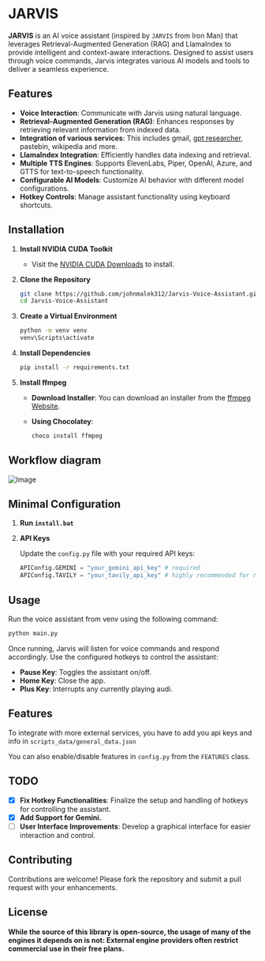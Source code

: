 # JARVIS

**JARVIS** is an AI voice assistant (inspired by `JARVIS` from Iron Man) that leverages Retrieval-Augmented Generation (RAG) and LlamaIndex to provide intelligent and context-aware interactions. Designed to assist users through voice commands, Jarvis integrates various AI models and tools to deliver a seamless experience.

## Features

- **Voice Interaction**: Communicate with Jarvis using natural language.
- **Retrieval-Augmented Generation (RAG)**: Enhances responses by retrieving relevant information from indexed data.
- **Integration of various services**: This includes gmail, [gpt researcher](https://github.com/assafelovic/gpt-researcher/), pastebin, wikipedia and more.
- **LlamaIndex Integration**: Efficiently handles data indexing and retrieval.
- **Multiple TTS Engines**: Supports ElevenLabs, Piper, OpenAI, Azure, and GTTS for text-to-speech functionality.
- **Configurable AI Models**: Customize AI behavior with different model configurations.
- **Hotkey Controls**: Manage assistant functionality using keyboard shortcuts.

## Installation
1. **Install NVIDIA CUDA Toolkit**
   
   - Visit the [NVIDIA CUDA Downloads](https://developer.nvidia.com/cuda-downloads) to install.
2. **Clone the Repository**
   ```bash
   git clone https://github.com/johnmalek312/Jarvis-Voice-Assistant.git
   cd Jarvis-Voice-Assistant
   ```

3. **Create a Virtual Environment**
   ```bash
   python -m venv venv
   venv\Scripts\activate
   ```

4. **Install Dependencies**
   ```bash
   pip install -r requirements.txt
   ```
5. **Install ffmpeg**
   
   - **Download Installer**: You can download an installer from the [ffmpeg Website](https://ffmpeg.org/download.html).
   
   - **Using Chocolatey**:
     ```bash
     choco install ffmpeg
     ```
## Workflow diagram
![Image](https://github.com/user-attachments/assets/b18b71c9-aa85-44d1-8756-6a6a67444e88)

## Minimal Configuration
1. **Run  `install.bat`**
2. **API Keys**

   Update the `config.py` file with your required API keys:
   ```python
   APIConfig.GEMINI = "your_gemini_api_key" # required
   APIConfig.TAVILY = "your_tavily_api_key" # highly recommended for researching feature.
   ```

## Usage

Run the voice assistant from venv using the following command:
```bash
python main.py
```

Once running, Jarvis will listen for voice commands and respond accordingly. Use the configured hotkeys to control the assistant:

- **Pause Key**: Toggles the assistant on/off.
- **Home Key**: Close the app.
- **Plus Key**: Interrupts any currently playing audi.

## Features

To integrate with more external services, you have to add you api keys and info in `scripts_data/general_data.json`

You can also enable/disable features in `config.py` from the `FEATURES` class.

## TODO

- [x] **Fix Hotkey Functionalities**: Finalize the setup and handling of hotkeys for controlling the assistant.
- [x] **Add Support for Gemini.**
- [ ] **User Interface Improvements**: Develop a graphical interface for easier interaction and control.

## Contributing

Contributions are welcome! Please fork the repository and submit a pull request with your enhancements.

## License

#### While the source of this library is open-source, the usage of many of the engines it depends on is not: External engine providers often restrict commercial use in their free plans.
